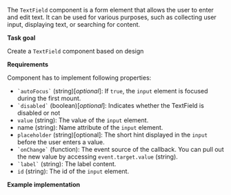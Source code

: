 The `TextField` component is a form element that allows the user to enter and edit text. It can be used for various purposes, such as collecting user input, displaying text, or searching for content. 

**Task goal**

Create a `TextField` component based on design

**Requirements**  

Component has to implement following properties:

* `` `autoFocus` `` (string)\[_optional_\]: If `true`, the `input` element is focused during the first mount.
* `` `disabled` `` (boolean)\[_optional_\]: Indicates whether the TextField is disabled or not
* `value` (string): The value of the `input` element.
* name (string): Name attribute of the `input` element.
* `placeholder` (string)\[optional\]: The short hint displayed in the `input` before the user enters a value.
* `` `onChange` `` (function): The event source of the callback. You can pull out the new value by accessing `event.target.value` (string).
* `` `label` `` (string): The label content.
* `id` (string): The id of the `input` element.

**Example implementation**